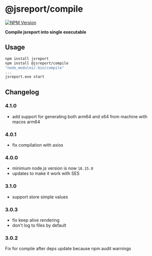 # @jsreport/compile
[![NPM Version](http://img.shields.io/npm/v/@jsreport/compile.svg?style=flat-square)](https://npmjs.com/package/@jsreport/compile)

**Compile jsreport into single executable**

## Usage

```bash
npm install jsreport
npm install @jsreport/compile
"node_modules/.bin/compile"
...
jsreport.exe start
```

## Changelog

### 4.1.0

- add support for generating both arm64 and x64 from machine with macos arm64

### 4.0.1

- fix compilation with axios

### 4.0.0

- minimum node.js version is now `18.15.0`
- updates to make it work with SES

### 3.1.0

- support store simple values

### 3.0.3

- fix keep alive rendering
- don't log to files by default

### 3.0.2

Fix for compile after deps update because npm audit warnings
